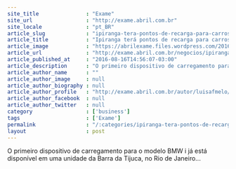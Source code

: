```yaml
---
site_title               : "Exame"
site_url                 : "http://exame.abril.com.br"
site_locale              : "pt_BR"
article_slug             : "ipiranga-tera-pontos-de-recarga-para-carros-eletricos-da-bmw"
article_title            : "Ipiranga terá pontos de recarga para carros elétricos da BMW"
article_image            : "https://abrilexame.files.wordpress.com/2016/09/size_960_16_9_posto-ipiranga52.jpg?quality=70&strip=all&w=960"
article_url              : "http://exame.abril.com.br/negocios/ipiranga-tera-pontos-de-recarga-para-carros-eletricos-da-bmw/"
article_published_at     : "2016-08-16T14:56:07-03:00"
article_description      : "O primeiro dispositivo de carregamento para o modelo BMW i já está disponível em uma unidade da Barra da Tijuca, no Rio de Janeiro..."
article_author_name      : ""
article_author_image     : null
article_author_biography : null
article_author_profile   : "http://exame.abril.com.br/autor/luisafmelo/"
article_author_facebook  : null
article_author_twitter   : null
category                 : ['business']
tags                     : ['Exame']
permalink                : "/:categories/ipiranga-tera-pontos-de-recarga-para-carros-eletricos-da-bmw/"
layout                   : post
---
```


O primeiro dispositivo de carregamento para o modelo BMW i já está disponível em uma unidade da Barra da Tijuca, no Rio de Janeiro...
